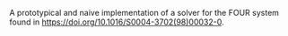 A prototypical and naive implementation of a solver for the FOUR system found in https://doi.org/10.1016/S0004-3702(98)00032-0.
